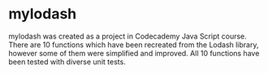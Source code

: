 # mylodash

mylodash was created as a project in Codecademy Java Script course. There are 10 functions which have been recreated from the Lodash library, however some of them were simplified and improved. All 10 functions have been tested with diverse unit tests. 
